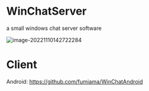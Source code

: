 # WinChatServer
a small windows chat server software

![image-20221110142722284](https://gitee.com/wangchaosun/picgo/raw/master/image-20221110142722284.png)

# Client

Android: https://github.com/fumiama/WinChatAndroid
